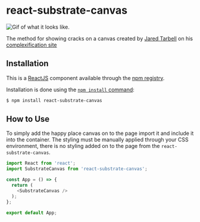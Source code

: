 # react-substrate-canvas

![Gif of what it looks like](assets/canvas.gif).

The method for showing cracks on a canvas created by [Jared Tarbell](http://www.complexification.net/programmer.html) on his [complexification site](http://www.complexification.net/gallery/machines/substrate/index.php)

## Installation

This is a [ReactJS](https://reactjs.org/) component available through the
[npm registry](https://www.npmjs.com/).

Installation is done using the
[`npm install` command](https://docs.npmjs.com/getting-started/installing-npm-packages-locally):

```bash
$ npm install react-substrate-canvas
```

## How to Use

To simply add the happy place canvas on to the page import it and include it into the container. The styling must be manually applied through your CSS environment, there is no styling added on to the page from the `react-substrate-canvas`.

```javascript
import React from 'react';
import SubstrateCanvas from 'react-substrate-canvas';

const App = () => {
  return (
    <SubstrateCanvas />
  );
};

export default App;
```